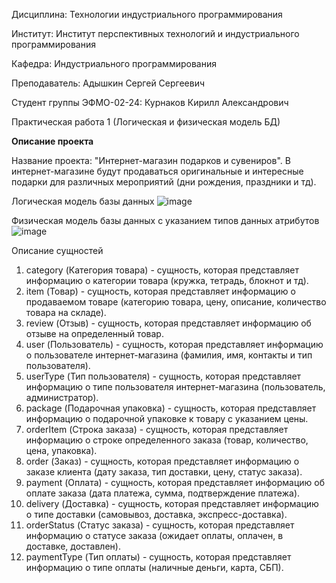 Дисциплина: Технологии индустриального программирования

Институт: Институт перспективных технологий и индустриального программирования

Кафедра: Индустриального программирования

Преподаватель: Адышкин Сергей Сергеевич

Студент группы ЭФМО-02-24: Курнаков Кирилл Александрович

Практическая работа 1 (Логическая и физическая модель БД)
  
  **Описание проекта**

Название проекта: "Интернет-магазин подарков и сувениров". В интернет-магазине будут продаваться оригинальные и интересные
подарки для различных мероприятий (дни рождения, праздники и тд).

Логическая модель базы данных
![image](https://github.com/user-attachments/assets/7cce08dc-b1bc-44e9-82c5-fbe9c7370ac4)

Физическая модель базы данных с указанием типов данных атрибутов
![image](https://github.com/user-attachments/assets/e7abd73a-6acc-4c1a-a943-47155c129c4e)

Описание сущностей
 1. category (Категория товара) - сущность, которая представляет информацию о категории товара (кружка, тетрадь, блокнот и тд).
 2. item (Товар) - сущность, которая представляет информацию о продаваемом товаре (категорию товара, цену, описание, количество товара на складе).
 3. review (Отзыв) - сущность, которая представляет информацию об отзыве на определенный товар.
 4. user (Пользователь) - сущность, которая представляет информацию о пользователе интернет-магазина (фамилия, имя, контакты и тип пользователя).
 5. userType (Тип пользователя) - сущность, которая представляет информацию о типе пользователя интернет-магазина (пользователь, администратор).
 6. package (Подарочная упаковка) - сущность, которая представляет информацию о подарочной упаковке к товару с указанием цены.
 7. orderItem (Строка заказа) - сущность, которая представляет информацию о строке определенного заказа (товар, количество, цена, упаковка).
 8. order (Заказ) - сущность, которая представляет информацию о заказе клиента (дату заказа, тип доставки, цену, статус заказа).
 9. payment (Оплата) - сущность, которая представляет информацию об оплате заказа (дата платежа, сумма, подтверждение платежа).
 10. delivery (Доставка) - сущность, которая представляет информацию о типе доставки (самовывоз, доставка, экспресс-доставка).
 11. orderStatus (Статус заказа) - сущность, которая представляет информацию о статусе заказа (ожидает оплаты, оплачен, в доставке, доставлен).
 12. paymentType (Тип оплаты) - сущность, которая представляет информацию о типе оплаты (наличные деньги, карта, СБП).
